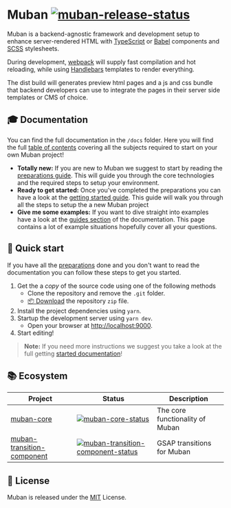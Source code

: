 # Muban [![muban-release-status]][muban-release]

Muban is a backend-agnostic framework and development setup to enhance server-rendered HTML with
[TypeScript](https://www.typescriptlang.org/) or [Babel](https://babeljs.io/) components and
[SCSS](http://sass-lang.com/) stylesheets.

During development, [webpack](https://webpack.js.org/) will supply fast compilation and hot
reloading, while using [Handlebars](http://handlebarsjs.com/) templates to render everything.

The dist build will generates preview html pages and a js and css bundle that backend developers can
use to integrate the pages in their server side templates or CMS of choice.

## 🎓 Documentation

You can find the full documentation in the `/docs` folder. Here you will find the full
[table of contents](./docs/) covering all the subjects required to start on your own Muban project!

- **Totally new:** If you are new to Muban we suggest to start by reading the
  [preparations guide](./docs/02-setup-guide#preparations). This will guide you through the core
  technologies and the required steps to setup your environment.
- **Ready to get started:** Once you've completed the preparations you can have a look at the
  [getting started guide](./docs/02-setup-guide#getting-started). This guide will walk you through
  all the steps to setup the a new Muban project
- **Give me some examples:** If you want to dive straight into examples have a look at the
  [guides section](./docs/12-guides) of the documentation. This page contains a lot of example
  situations hopefully cover all your questions.

## 🚀 Quick start

If you have all the [preparations](./docs/02-setup-guide#preparations) done and you don't want to
read the documentation you can follow these steps to get you started.

1. Get the a _copy_ of the source code using one of the following methods
   - Clone the repository and remove the `.git` folder.
   - [📦 Download](https://github.com/mediamonks/muban/archive/master.zip) the repository `zip`
     file.
2. Install the project dependencies using `yarn`.
3. Startup the development server using `yarn dev`.
   - Open your browser at [http://localhost:9000](http://localhost:9000).
4. Start editing!

> **Note:** If you need more instructions we suggest you take a look at the full getting
> [started documentation](./docs/02-setup-guide#getting-started)!

## 📚 Ecosystem

| Project                      | Status                                                                     | Description                     |
| ---------------------------- | -------------------------------------------------------------------------- | ------------------------------- |
| [muban-core]                 | [![muban-core-status]][muban-core-package]                                 | The core functionality of Muban |
| [muban-transition-component] | [![muban-transition-component-status]][muban-transition-component-package] | GSAP transitions for Muban      |

## 📝 License

Muban is released under the [MIT](http://opensource.org/licenses/MIT) License.

[muban-release]: https://github.com/mediamonks/muban/releases
[muban-release-status]: https://img.shields.io/github/release/mediamonks/muban.svg?colorB=41a6ff
[muban-core]: https://github.com/mediamonks/muban-core
[muban-transition-component]: https://github.com/riccoarntz/muban-transition-component
[muban-core-status]: https://img.shields.io/npm/v/muban-core.svg?colorB=41a6ff
[muban-transition-component-status]:
  https://img.shields.io/npm/v/muban-transition-component.svg?colorB=41a6ff
[muban-core-package]: https://npmjs.com/package/muban-core
[muban-transition-component-package]: https://npmjs.com/package/muban-transition-component
